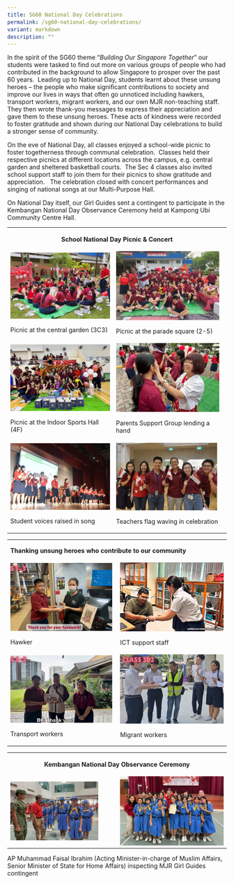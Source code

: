 ```yaml
---
title: SG60 National Day Celebrations
permalink: /sg60-national-day-celebrations/
variant: markdown
description: ""
---
```

<p>In the spirit of the SG60 theme “<em>Building Our Singapore Together</em>”
our students were tasked to find out more on various groups of people who
had contributed in the background to allow Singapore to prosper over the
past 60 years. &nbsp;Leading up to National Day, students learnt about
these unsung heroes – the people who make significant contributions to
society and improve our lives in ways that often go unnoticed including
hawkers, transport workers, migrant workers, and our own MJR non-teaching
staff. They then wrote thank-you messages to express their appreciation
and gave them to these unsung heroes. These acts of kindness were recorded
to foster gratitude and shown during our National Day celebrations to build
a stronger sense of community.</p>
<p>On the eve of National Day, all classes enjoyed a school-wide picnic to
foster togetherness through communal celebration. &nbsp;Classes held their
respective picnics at different locations across the campus, e.g. central
garden and sheltered basketball courts.&nbsp; The Sec 4 classes also invited
school support staff to join them for their picnics to show gratitude and
appreciation. &nbsp;&nbsp;The celebration closed with concert performances
and singing of national songs at our Multi-Purpose Hall.</p>
<p>On National Day itself, our Girl Guides sent a contingent to participate
in the Kembangan National Day Observance Ceremony held at Kampong Ubi Community
Centre Hall.</p>
<table style="minWidth: 50px">
<colgroup>
<col>
<col>
</colgroup>
<tbody>
<tr>
<th rowspan="1" colspan="2">
<p><strong>School National Day Picnic &amp; Concert</strong>
</p>
</th>
</tr>
<tr>
<td rowspan="1" colspan="1">
<div class="isomer-image-wrapper">
<img style="width: 100%" height="auto" width="100%" alt="" src="/images/Spotlight/2025 SG60/Picnic_1.jpg">
</div>
<p>Picnic at the central garden (3C3)</p>
</td>
<td rowspan="1" colspan="1">
<div class="isomer-image-wrapper">
<img style="width: 96%;" height="auto" width="100%" alt="" src="/images/Spotlight/2025 SG60/Picnic_2.jpg">
</div>
<p>Picnic at the parade square (2-5)</p>
</td>
</tr>
<tr>
<td rowspan="1" colspan="1">
<div class="isomer-image-wrapper">
<img style="width: 100%" height="auto" width="100%" alt="" src="/images/Spotlight/2025 SG60/Picnic_3.jpg">
</div>
<p>Picnic at the Indoor Sports Hall (4F)</p>
</td>
<td rowspan="1" colspan="1">
<div class="isomer-image-wrapper">
<img style="width: 96%;" height="auto" width="100%" alt="" src="/images/Spotlight/2025 SG60/Picnic_4.jpg">
</div>
<p>Parents Support Group lending a hand</p>
</td>
</tr>
<tr>
<td rowspan="1" colspan="1">
<div class="isomer-image-wrapper">
<img style="width: 100%;" height="auto" width="100%" alt="" src="/images/Spotlight/2025 SG60/Concert1.jpg">
</div>
<p>Student voices raised in song</p>
</td>
<td rowspan="1" colspan="1">
<div class="isomer-image-wrapper">
<img style="width: 94%;" height="auto" width="100%" alt="" src="/images/Spotlight/2025 SG60/Concert2b.jpg">
</div>
<p>Teachers flag waving in celebration</p>
</td>
</tr>
</tbody>
</table>
<table style="minWidth: 50px">
<colgroup>
<col>
<col>
</colgroup>
<tbody>
<tr>
<td rowspan="1" colspan="2">
<p><strong>Thanking unsung heroes who contribute to our community</strong>
</p>
</td>
</tr>
<tr>
<td rowspan="1" colspan="1">
<div class="isomer-image-wrapper">
<img style="width: 98%;" height="auto" width="100%" alt="" src="/images/Spotlight/2025 SG60/Unsung_heroes_1__canteen_stallholder_.png">
</div>
<p>Hawker</p>
</td>
<td rowspan="1" colspan="1">
<div class="isomer-image-wrapper">
<img style="width: 100%;" height="auto" width="100%" alt="" src="/images/Spotlight/2025 SG60/Unsung_heroes_2__ICT_staff_.png">
</div>
<p>ICT support staff</p>
</td>
</tr>
<tr>
<td rowspan="1" colspan="1">
<div class="isomer-image-wrapper">
<img style="width: 98%;" height="auto" width="100%" alt="" src="/images/Spotlight/2025 SG60/Unsung_heroes_3__transport_.png">
</div>
<p>Transport workers</p>
</td>
<td rowspan="1" colspan="1">
<div class="isomer-image-wrapper">
<img style="width: 100%" height="auto" width="100%" alt="" src="/images/Spotlight/2025 SG60/Unsung_heroes_4__migrant_workers_.png">
</div>
<p>Migrant workers</p>
</td>
</tr>
</tbody>
</table>
<table style="minWidth: 50px">
<colgroup>
<col>
<col>
</colgroup>
<tbody>
<tr>
<th rowspan="1" colspan="2">
<p><strong>Kembangan National Day Observance Ceremony</strong>
</p>
</th>
</tr>
<tr>
<td rowspan="1" colspan="1">
<div class="isomer-image-wrapper">
<img style="width: 85%;" height="auto" width="100%" alt="" src="/images/Spotlight/2025 SG60/kembangan1.jpg">
</div>
</td>
<td rowspan="1" colspan="1">
<div class="isomer-image-wrapper">
<img style="width: 100%" height="auto" width="100%" alt="" src="/images/Spotlight/2025 SG60/kembangan2.jpg">
</div>
</td>
</tr>
</tbody>
</table>
<p>AP Muhammad Faisal Ibrahim (Acting Minister-in-charge of Muslim Affairs,
Senior Minister of State for Home Affairs) inspecting MJR Girl Guides contingent</p>
